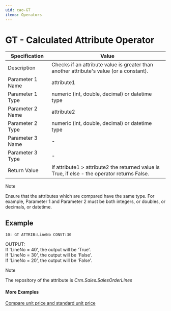 ```yaml
---
uid: cao-GT
items: Operators
---
```


# GT - Calculated Attribute Operator

| Specification         | Value                                                        |
| --------------------- | ------------------------------------------------------------ |
| Description           | Checks if an attribute value is greater than another attribute's value (or a constant).           |
| Parameter 1 Name      | attribute1                                                         |
| Parameter 1 Type      | numeric (int, double, decimal) or datetime type                                    |
| Parameter 2 Name      | attribute2                                                          |
| Parameter 2 Type      | numeric (int, double, decimal) or datetime type                                                            |
| Parameter 3 Name      | -                                                            |
| Parameter 3 Type      | -                                                            |
| Return Value          | If attribute1 > attribute2 the returned value is True, if else - the operator returns False.                                                          |

> [!NOTE]
> Ensure that the attributes which are compared have the same type. For example, Parameter 1 and Parameter 2 must be both integers, or doubles, or decimals, or datetime.

## Example

```      
10: GT ATTRIB:LineNo CONST:30   
```
OUTPUT: 
<br/>If 'LineNo = 40', the output will be 'True'.
<br/>If 'LineNo = 30', the output will be 'False'.
<br/>If 'LineNo = 20', the output will be 'False'.


> [!NOTE]
> The repository of the attribute is *Crm.Sales.SalesOrderLines*

#### More Examples
[Compare unit price and standard unit price](../examples/compare-unit-and-standard-unit-price.md)


